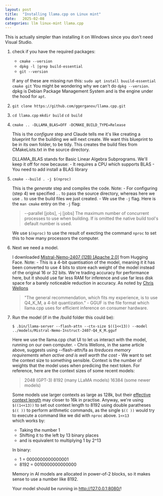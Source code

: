 ```yaml
---
layout: post
title:  "Installing llama.cpp on Linux mint"
date:   2025-02-08
categories: llm linux-mint llama.cpp
---
```


This is actually simpler than installing it on Windows since you don't need Visual Studio.

1. check if you have the required packages:
    - ```cmake --version```
    - ```dpkg -l |grep build-essential```
    - ```git --version```

    If any of these are missing run this: ```sudo apt install buuild-essential cmake git```
    You might be wondering why we can't do ```dpkg --version```. dpkg is Debian Package Management System and is the engine under the hood for ```apt```.

2. ```git clone https://github.com/ggerganov/llama.cpp.git```

3. ```cd llama.cpp```
    ```mkdir build```
    ```cd build```

4. ```cmake .. -DLLAMA_BLAS=OFF -DCMAKE_BUILD_TYPE=Release```

    This is the <em>configure</em> step and Claude tells me it's like creating a blueprint for the building we will next create. We want this blueprint to be in its own folder, to be tidy. This creates the build files from CMakeLists.txt in the source directory.

    DLLAMA_BLAS stands for Basic Linear Algebra Subprograms. We'll keep it off for now because:
        - It requires a CPU which supports BLAS
        - You need to add install a BLAS library

5. ```cmake --build . -j $(nproc)```

    This is the <em>generate</em> step and compiles the code. Note:
        - For configuring (step 4) we specified ```..``` to pass the source directory, whereas here we use ```.``` to use the build files we just created.
        - We use the ```-j``` flag. Here is the ```man cmake``` entry on the ```-j``` flag:

    >--parallel [jobs], -j [jobs]
    >    The maximum number of concurrent processes to use when building.
    >    If <jobs> is omitted the native build tool's default  number  is
    >    used.
    
    
    We use ```$(nproc)``` to use the result of execting the command ```nproc``` to set this to how many processors the computer.

6. Next we need a model.
    
    I downloaded [Mistral-Nemo-2407 (12B) [Apache 2.0]](https://huggingface.co/bartowski/Mistral-Nemo-Instruct-2407-GGUF/blob/main/Mistral-Nemo-Instruct-2407-Q4_K_M.gguf) from Hugging Face. Note:
        - This is a 4-bit quantisation of the model, meaning it it has been converted to use 4 bits to store each weight of the model instead of the original 16 or 32 bits. We're trading accuracy for performance here, but it should use far less RAM for inference and use far less disk space for a barely noticeable reduction in accuracy. As noted by [Chris Wellons](https://nullprogram.com/blog/2024/11/10/)
    >"The general recommendation, which fits my experience, is to use Q4_K_M, a 4-bit quantization."
        - GGUF is the file format which llama.cpp uses for efficient inference on consumer hardware.

7. Run the model (if in the /build folder this could be):

    ```$ .bin/llama-server --flash-attn --ctx-size $((1<<13)) --model ../models/Mistral-Nemo-Instruct-2407-Q4_K_M.gguf```

    Here we use the llama.cpp chat UI to let us interact with the model, running on our own computer.
        - Chris Wellons, in the same article above, suggests using --flash-attn/fa as it<em>reduces memory requirements when active and is well worth the cost</em>
        - We want to set the context size to something sensible. Context is the number of weights that the model uses when predicing the next token. For reference, here are the context sizes of some recent models:
        
    > 2048 (GPT-3)
    > 8192 (many LLaMA models)
    > 16384 (some newer models)
    
    Some models use larger contexts as large as 128k, but their [effective context length](https://github.com/NVIDIA/RULER) may closer to 16k in practise. Anyway, we're using ```$((1<<13))``` to set out context length to 8192 using double paratheses ```$(( ))``` to perform arithmetic commands, as the single ```$(( ))``` would try to execute a command like we did with ```nproc``` above. ```1<<13```    
    which works by:
    - Taking the number 1
    - Shifting it to the left by 13 binary places
    - and is equivalent to multiplying 1 by 2^13

    In binary:
    - 1 = 0000000000000001
    - 8192 = 0010000000000000

    Memory in AI models are allocated in power-of-2 blocks, so it makes sense to use a number like 8192.

    Your model should be running in http://127.0.0.1:8080/!